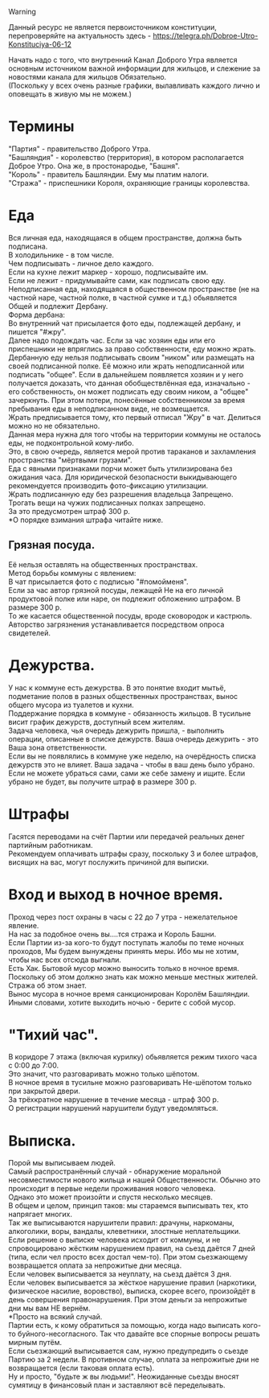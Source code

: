 > [!warning]
> Данный ресурс не является первоисточником конституции, перепроверяйте на актуальность здесь - https://telegra.ph/Dobroe-Utro-Konstituciya-06-12

Начать надо с того, что внутренний Канал Доброго Утра является основным источником важной информации для жильцов, и слежение за новостями канала для жильцов Обязательно.  
(Поскольку у всех очень разные графики, вылавливать каждого лично и оповещать в живую мы не можем.)  
# Термины  
"Партия" - правительство Доброго Утра.  
"Башляндия" - королевство (территория), в котором располагается Доброе Утро. Она же, в простонародье, "Башня".  
"Король" - правитель Башляндии. Ему мы платим налоги.  
"Стража" - приспешники Короля, охраняющие границы королевства.  
# Еда  
Вся личная еда, находящаяся в общем пространстве, должна быть подписана.  
В холодильнике - в том числе.  
Чем подписывать - личное дело каждого.  
Если на кухне лежит маркер - хорошо, подписывайте им.  
Если не лежит - придумывайте сами, как подписать свою еду.  
Неподписанная еда, находящаяся в общественном пространстве (не на частной наре, частной полке, в частной сумке и т.д.) обьявляется Общей и подлежит Дербану.  
Форма дербана:  
Во внутренний чат присылается фото еды, подлежащей дербану, и пишется "#жру".  
Далее надо подождать час. Если за час хозяин еды или его приспешники не впряглись за право собственности, еду можно жрать.  
Дербанную еду нельзя подписывать своим "ником" или размещать на своей подписанной полке. Её можно или жрать неподписанной или подписать "общее". Если в дальнейшем появляется хозяин и у него получается доказать, что данная обобществлённая еда, изначально - его собственность, он может подписать еду своим ником, а "общее" зачеркнуть. При этом потери, понесённые собственником за время пребывания еды в неподписанном виде, не возмещается.  
Жрать предписывается тому, кто первый отписал "Жру" в чат. Делиться можно но не обязательно.  
Данная мера нужна для того чтобы на территории коммуны не осталось еды, не подконтрольной кому-либо.  
Это, в свою очередь, является мерой против тараканов и захламления пространства "мёртвыми грузами".  
Еда с явными признаками порчи может быть утилизирована без ожидания часа. Для юридической безопасности выкидывающего рекомендуется производить фото-фиксацию утилизации.  
Жрать подписанную еду без разрешения владельца Запрещено. Трогать вещи на чужих подписанных полках запрещено.  
За это предусмотрен штраф 300 р.  
*О порядке взимания штрафа читайте ниже.  

## Грязная посуда.  
Её нельзя оставлять на общественных пространствах.  
Метод борьбы коммуны с явлением:  
В чат присылается фото с подписью "#помойменя".  
Если за час автор грязной посуды, лежащей Не на его личной продуктовой полке или наре, он подлежит обложению штрафом. В размере 300 р.  
То же касается общественной посуды, вроде сковородок и кастрюль. Авторство загрязнения устанавливается посредством опроса свидетелей.  

# Дежурства.  
У нас к коммуне есть дежурства. В это понятие входит мытьё, подметание полов в разных общественных пространствах, вынос общего мусора из туалетов и кухни.  
Поддержание порядка в коммуне - обязанность жильцов. В тусильне висит график дежурств, доступный всем жителям.  
Задача человека, чья очередь дежурить пришла, - выполнить операции, описанные в списке дежурств. Ваша очередь дежурить - это Ваша зона ответственности.  
Если вы не появлялись в коммуне уже неделю, на очерёдность списка дежурств это не влияет. Ваша задача - чтобы в ваш день было убрано.  
Если не можете убраться сами, сами же себе замену и ищите. Если убрано не будет, вы получите штраф в размере 300 р.  

# Штрафы 
Гасятся переводами на счёт Партии или передачей реальных денег партийным работникам.  
Рекомендуем оплачивать штрафы сразу, поскольку 3 и более штрафов, висящих на вас, могут послужить причиной для выписки.  

# Вход и выход в ночное время.  
Проход через пост охраны в часы с 22 до 7 утра - нежелательное явление.  
На нас за подобное очень вы....тся стража и Король Башни.  
Если Партии из-за кого-то будут поступать жалобы по теме ночных проходов, Мы будем вынуждены принять меры. Ибо мы не хотим, чтобы нас всех отсюда выгнали.  
Есть Хак. Бытовой мусор можно выносить только в ночное время. Поскольку об этом должно знать как можно меньше местных жителей.  
Стража об этом знает.  
Вынос мусора в ночное время санкционирован Королём Башляндии.  
Иными словами, хотите выходить ночью - берите с собой мусор.  

# "Тихий час".  
В коридоре 7 этажа (включая курилку) обьявляется режим тихого часа с 0:00 до 7:00.  
Это значит, что разговаривать можно только шёпотом.  
В ночное время в тусильне можно разговаривать Не-шёпотом только при закрытой двери.  
За трёхкратное нарушение в течение месяца - штраф 300 р.  
О регистрации нарушений нарушители будут уведомляться.  

# Выписка.  
Порой мы выписываем людей.  
Самый распространённый случай - обнаружение моральной несовместимости нового жильца и нашей Общественности. Обычно это происходит в первые недели проживания нового человека.  
Однако это может произойти и спустя несколько месяцев.  
В общем и целом, принцип таков: мы стараемся выписывать тех, кто напрягает многих.  
Так же выписываются нарушители правил: драчуны, наркоманы, алкоголики, воры, вандалы, клеветники, злостные неплательщики.  
Если решение о выписке человека исходит от коммуны, и не спровоцировано жёстким нарушением правил, на сьезд даётся 7 дней (типа, если чел просто всех достал чем-то). При этом сьезжающему возвращается оплата за непрожитые дни месяца.  
Если человек выписывается за неуплату, на сьезд даётся 3 дня.  
Если человек выписывается за жёсткое нарушение правил (наркотики, физическое насилие, воровство), выписка, скорее всего, произойдёт в день совершения правонарушения. При этом деньги за непрожитые дни мы вам НЕ вернём.  
*Просто на всякий случай.  
Партии есть, к кому обратиться за помощью, когда надо выписать кого-то буйного-несогласного. Так что давайте все спорные вопросы решать мирным путём.  
Если сьезжающий выписывается сам, нужно предупредить о сьезде Партию за 2 недели. В противном случае, оплата за непрожитые дни не возвращается (если таковая оплата есть).  
Ну и просто, "будьте ж вы людьми!". Неожиданные сьезды вносят сумятицу в финансовый план и заставляют всё переделывать.
